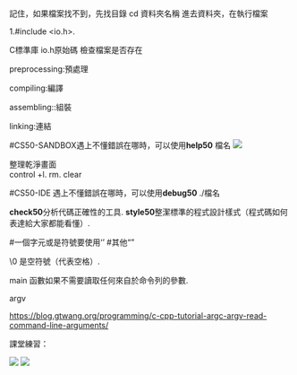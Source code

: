 ##
記住，如果檔案找不到，先找目錄
cd 資料夾名稱
進去資料夾，在執行檔案

1.#include <io.h>. 

C標準庫 io.h原始碼 檢查檔案是否存在

preprocessing:預處理

compiling:編譯

assembling::組裝

linking:連結

#CS50-SANDBOX遇上不懂錯誤在哪時，可以使用**help50** 檔名
![](https://i.imgur.com/5Clm932.png)

整理乾淨畫面  
control +l. 
rm. 
clear

#CS50-IDE 遇上不懂錯誤在哪時，可以使用**debug50** ./檔名


**check50**分析代碼正確性的工具. 
**style50**整潔標準的程式設計樣式（程式碼如何表達給大家都能看懂）.  


#一個字元或是符號要使用‘’
#其他“”


\0 是空符號（代表空格）. 

main 函數如果不需要讀取任何來自於命令列的參數. 

argv 

https://blog.gtwang.org/programming/c-cpp-tutorial-argc-argv-read-command-line-arguments/

課堂練習：

![](https://i.imgur.com/DLDwcdU.png)
![](https://i.imgur.com/9RkIdEO.png)


